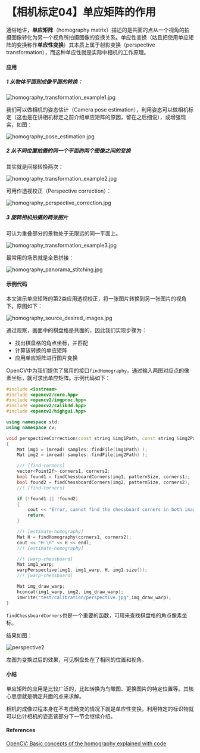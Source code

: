 # 【相机标定04】单应矩阵的作用

通俗地讲，**单应矩阵**（homography matrix）描述的是共面的点从一个视角的拍摄图像转化为另一个视角所拍摄图像的变换关系。单应性变换（姑且把使用单应矩阵的变换称作**单应性变换**）其本质上属于射影变换（perspective transformation），而这种单应性就是实际中相机的工作原理。

#### 应用

##### 1 从物体平面到成像平面的转换：

![homography_transformation_example1.jpg](https://raw.githubusercontent.com/GreatWaller/ros-tutorial-for-beginners/main/doc/images/homography_transformation_example1.jpg)

我们可以做相机的姿态估计（Camera pose estimation），利用姿态可以做相机标定（这也是在讲相机标定之前介绍单应矩阵的原因，留在之后细说），或增强现实，如图：

![homography_pose_estimation.jpg](https://raw.githubusercontent.com/GreatWaller/ros-tutorial-for-beginners/main/doc/images/homography_pose_estimation.jpg)

##### 2 从不同位置拍摄的同一个平面的两个图像之间的变换

其实就是间接转换两次：

![homography_transformation_example2.jpg](https://raw.githubusercontent.com/GreatWaller/ros-tutorial-for-beginners/main/doc/images/homography_transformation_example2.jpg)

可用作透视校正（Perspective correction）：

![homography_perspective_correction.jpg](https://raw.githubusercontent.com/GreatWaller/ros-tutorial-for-beginners/main/doc/images/homography_perspective_correction.jpg)

##### 3 旋转相机拍摄的两张图片

可认为重叠部分的景物处于无限远的同一平面上。

![homography_transformation_example3.jpg](https://raw.githubusercontent.com/GreatWaller/ros-tutorial-for-beginners/main/doc/images/homography_transformation_example3.jpg)

最常用的场景就是全景拼接：

![homography_panorama_stitching.jpg](https://raw.githubusercontent.com/GreatWaller/ros-tutorial-for-beginners/main/doc/images/homography_panorama_stitching.jpg)

#### 示例代码

本文演示单应矩阵的第2类应用透视校正，将一张图片转换到另一张图片的视角下。原图如下：

![homography_source_desired_images.jpg](https://raw.githubusercontent.com/GreatWaller/ros-tutorial-for-beginners/main/doc/images/homography_source_desired_images.jpg)

通过观察，画面中的棋盘格是共面的，因此我们实现步骤为：

- 找出棋盘格的角点坐标，并匹配
- 计算该转换的单应矩阵
- 应用单应矩阵进行图片变换

OpenCV中为我们提供了易用的接口`findHomography`，通过输入两图对应点的像素坐标，就可求出单应矩阵。示例代码如下：

```c++
#include <iostream>
#include <opencv2/core.hpp>
#include <opencv2/imgproc.hpp>
#include <opencv2/calib3d.hpp>
#include <opencv2/highgui.hpp>

using namespace std;
using namespace cv;

void perspectiveCorrection(const string &img1Path, const string &img2Path, const Size &patternSize)
{
    Mat img1 = imread( samples::findFile(img1Path) );
    Mat img2 = imread( samples::findFile(img2Path) );

    //! [find-corners]
    vector<Point2f> corners1, corners2;
    bool found1 = findChessboardCorners(img1, patternSize, corners1);
    bool found2 = findChessboardCorners(img2, patternSize, corners2);
    //! [find-corners]

    if (!found1 || !found2)
    {
        cout << "Error, cannot find the chessboard corners in both images." << endl;
        return;
    }

    //! [estimate-homography]
    Mat H = findHomography(corners1, corners2);
    cout << "H:\n" << H << endl;
    //! [estimate-homography]

    //! [warp-chessboard]
    Mat img1_warp;
    warpPerspective(img1, img1_warp, H, img1.size());
    //! [warp-chessboard]

    Mat img_draw_warp;
    hconcat(img1_warp, img2, img_draw_warp);
    imwrite("test/calibration/perspective.jpg",img_draw_warp);
}
```

`findChessboardCorners`也是一个重要的函数，可用来查找棋盘格的角点像素坐标。

结果如图：

![perspective2](https://raw.githubusercontent.com/GreatWaller/ros-tutorial-for-beginners/main/doc/images/perspective2.jpg)

左图为变换过后的效果，可见棋盘处在了相同的位置和视角。

#### 小结

单应矩阵的应用是比较广泛的，比如转换为鸟瞰图、更换图片的特定位置等。其核心思想就是确定共面的点来求解。

相机的成像过程本身在不考虑畸变的情况下就是单应性变换，利用特定的标识物就可以估计相机的姿态该部分下一节会继续介绍。

#### References

[OpenCV: Basic concepts of the homography explained with code](https://docs.opencv.org/4.5.2/d9/dab/tutorial_homography.html)

